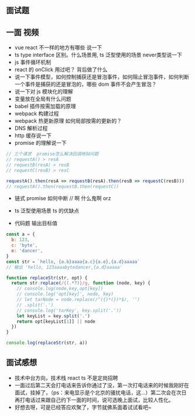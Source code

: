 ## 面试题

## 一面 视频

- vue react 不一样的地方有哪些 说一下
- ts type interface 区别。什么场景用, ts 泛型使用的场景  never类型说一下
- js 事件循环机制
- react 的 onClick 用过吧？ 背后做了什么
- 说一下事件模型，如何控制捕获还是冒泡事件，如何阻止冒泡事件，如何判断一个事件是捕获的还是冒泡的，哪些 dom 事件不会产生冒泡？
- 说一下对 js 模块化的理解
- 变量放在全局有什么问题
- babel 插件按需加载的原理
- webpack 构建过程
- webpack 热更新原理 如何局部按需的更新的？
- DNS 解析过程
- http 缓存说一下
- promise 的理解说一下

```js
// 三个请求  promise怎么解决回调地狱问题
// requestA() > resA
// requestB(resA) > resB
// requestC(resB) > resC

requestA().then(resA => requestB(resA).then(resB => requestC(resB)))
// requestA().then(requestB.then(requestC))
```

- 链式 promise 如何中断 // 啊 什么鬼啊 orz

- ts 泛型使用场景 ts 的优缺点

- 代码题 输出目标值

```js
const a = {
  b: 123,
  c: 'byte',
  e: 'dancer',
}
const str = `hello, {a.b}aaaa{a.c}{a.e},{a.d}aaaaa`
// 输出 'hello, 123aaaabytedancer,{a.d}aaaaa'

function replaceStr(str, opt) {
  return str.replace(/{(.*?)}/g, function (node, key) {
    // console.log(node,key,opt[key])
    // console.log('opt[key]', node, key)
    // let tarNode = node.replace(/^({)*(})*$/, '')
    // .split('.')
    // console.log('tarKey', key.split('.'))
    let keyList = key.split('.')
    return opt[keyList[1]] || node
  })
}

console.log(replaceStr(str, a))
```

## 面试感想

- 技术中台方向，技术栈 react ts 不是定岗招聘
- 一面过后第二天会打电话来告诉你通过了没，第一次打电话来的时候我刚好在面试，挂掉了，（ps：来电显示是个北京的骚扰电话，这...）第二次会在次日再打电话过来跟自己约下一面的时间，说可选晚上面试，比较人性化。
- 好想去呀，可是已经答应欢聚了，字节就佛系面着试试看吧~
